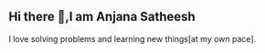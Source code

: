 ## Hi there 👋,I am Anjana Satheesh
I love solving problems and learning new things[at my own pace].
<!--
**AnjanaSatheesh26/AnjanaSatheesh26** is a ✨ _special_ ✨ repository because its `README.md` (this file) appears on your GitHub profile.

Here are some ideas to get you started:

- 🔭 I’m currently working on ...
- 🌱 I’m currently learning ...
- 👯 I’m looking to collaborate on ...
- 🤔 I’m looking for help with ...
- 💬 Ask me about ...
- 📫 How to reach me: [Email me](mailto:anjanasatheesh72@gmail.com)
- 😄 Pronouns: She/her
- ⚡ Fun fact: Nothing yet😭
-->
